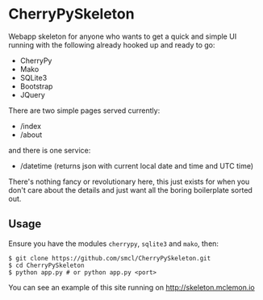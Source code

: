 # CherryPySkeleton

Webapp skeleton for anyone who wants to get a quick and simple UI running with the following already hooked up and ready to go:

* CherryPy
* Mako
* SQLite3
* Bootstrap
* JQuery

There are two simple pages served currently:
* /index
* /about

and there is one service:
* /datetime (returns json with current local date and time and UTC time)

There's nothing fancy or revolutionary here, this just exists for when you don't care about the details and just want all the boring boilerplate sorted out.

## Usage

Ensure you have the modules `cherrypy`, `sqlite3` and `mako`, then:

    $ git clone https://github.com/smcl/CherryPySkeleton.git
    $ cd CherryPySkeleton
    $ python app.py # or python app.py <port>

You can see an example of this site running on http://skeleton.mclemon.io